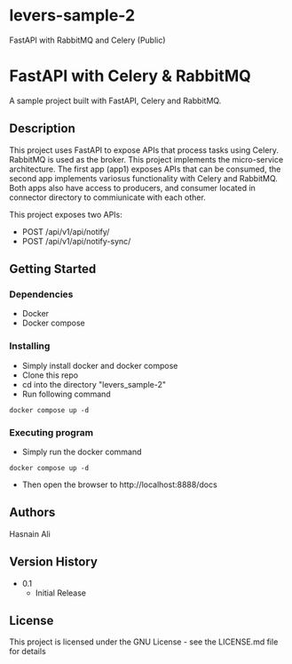 # levers-sample-2
FastAPI with RabbitMQ and Celery (Public)

# FastAPI with Celery & RabbitMQ

A sample project built with FastAPI, Celery and RabbitMQ.

## Description

This project uses FastAPI to expose APIs that process tasks using Celery. RabbitMQ is used as the broker. This project implements the micro-service architecture. The first app (app1) exposes APIs that can be consumed, the second app implements variosus functionality with Celery and RabbitMQ. Both apps also have access to producers, and consumer located in connector directory to commiunicate with each other.

This project exposes two APIs:

* POST /api/v1/api/notify/
* POST /api/v1/api/notify-sync/

## Getting Started

### Dependencies

* Docker
* Docker compose

### Installing

* Simply install docker and docker compose
* Clone this repo
* cd into the directory "levers_sample-2"
* Run following command
```
docker compose up -d
```

### Executing program

* Simply run the docker command
```
docker compose up -d
```
* Then open the browser to http://localhost:8888/docs

## Authors

Hasnain Ali

## Version History

* 0.1
    * Initial Release

## License

This project is licensed under the GNU License - see the LICENSE.md file for details

